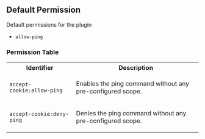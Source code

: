 ## Default Permission

Default permissions for the plugin

- `allow-ping`

### Permission Table 

<table>
<tr>
<th>Identifier</th>
<th>Description</th>
</tr>


<tr>
<td>

`accept-cookie:allow-ping`

</td>
<td>

Enables the ping command without any pre-configured scope.

</td>
</tr>

<tr>
<td>

`accept-cookie:deny-ping`

</td>
<td>

Denies the ping command without any pre-configured scope.

</td>
</tr>
</table>
